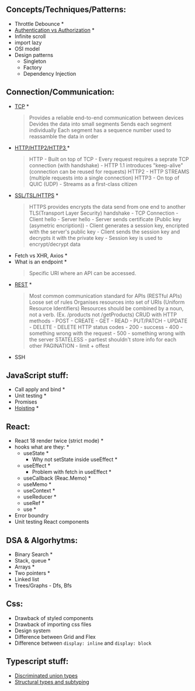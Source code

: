 ## Concepts/Techniques/Patterns:

-   Throttle Debounce \*
-   [Authentication vs Authorization](https://www.youtube.com/watch?v=zpbAzBgHq0o) \*
-   Infinite scroll
-   import lazy
-   OSI model
-   Design patterns
    -   Singleton
    -   Factory
    -   Dependency Injection

## Connection/Communication:

-   [TCP](https://www.youtube.com/watch?v=0y6FtKsg6J4) \*
    > Provides a reliable end-to-end communication between devices
    > Devides the data into small segments
    > Sends each segment individually
    > Each segment has a sequence number used to reassamble the data in order
-   [HTTP/HTTP2/HTTP3 ](https://www.youtube.com/watch?v=a-sBfyiXysI) \*
    > HTTP
        -   Built on top of TCP
        -   Every request requires a seprate TCP connection (with handshake)
        -   HTTP 1.1 introduces "keep-alive" (connection can be reused for requests)
    > HTTP2
        -   HTTP STREAMS (multiple requests into a single connection)
    > HTTP3
        -   On top of QUIC (UDP)
        -   Streams as a first-class citizen
-   [SSL/TSL/HTTPS](https://www.youtube.com/watch?v=j9QmMEWmcfo&t=8s) \*
    > HTTPS provides encrypts the data send from one end to another
    > TLS(Transport Layer Security) handshake
        -   TCP Connection
        -   Client hello
        -   Server hello
        -   Server sends certificate (Public key (asymetric encription))
        -   Client generates a session key, encripted with the server's public key
        -   Client sends the session key and decrypts it with the private key
        -   Session key is used to encrypt/decrypt data
-   Fetch vs XHR, Axios \*
-   What is an endpoint \*
    > Specific URI where an API can be accessed.
-   [REST](https://www.youtube.com/watch?v=-mN3VyJuCjM) \*
    > Most common communication standard for APIs (RESTful APIs)
    > Loose set of rules
    > Organises resources into set of URIs (Uniform Resource Identifiers)
    > Resources should be combined by a noun, not a verb. (Ex. /products not /getProducts)
    > CRUD with HTTP methods
        -   POST - CREATE
        -   GET - READ
        -   PUT/PATCH - UPDATE
        -   DELETE - DELETE
    > HTTP status codes
        -   200 - success
        -   400 - something wrong with the request
        -   500 - something wrong with the server
    > STATELESS - partiest shouldn't store info for each other
    > PAGINATION - limit + offest
-   SSH

## JavaScript stuff:

-   Call apply and bind \*
-   Unit testing \*
-   Promises
-   [Hoisting](https://www.youtube.com/watch?v=EvfRXyKa_GI) \*

## React:

-   React 18 render twice (strict mode) \*
-   hooks what are they: \*
    -   useState \*
        -   Why not setState inside useEffect \*
    -   useEffect \*
        -   Problem with fetch in useEffect \*
    -   useCallback (Reac.Memo) \*
    -   useMemo \*
    -   useContext \*
    -   useReducer \*
    -   useRef \*
    -   use \*
-   Error boundry
-   Unit testing React components

## DSA & Algorhytms:

-   Binary Search \*
-   Stack, queue \*
-   Arrays \*
-   Two pointers \*
-   Linked list
-   Trees/Graphs - Dfs, Bfs

## Css:

-   Drawback of styled components
-   Drawback of importing css files
-   Design system
-   Difference between Grid and Flex
-   Difference between `display: inline` and `display: block`

## Typescript stuff:

-   [Discriminated union types](https://www.youtube.com/watch?v=BnhoHTbGVWY)
-   [Structural types and subtyping](https://www.youtube.com/watch?v=cIhvepd3-n8)
